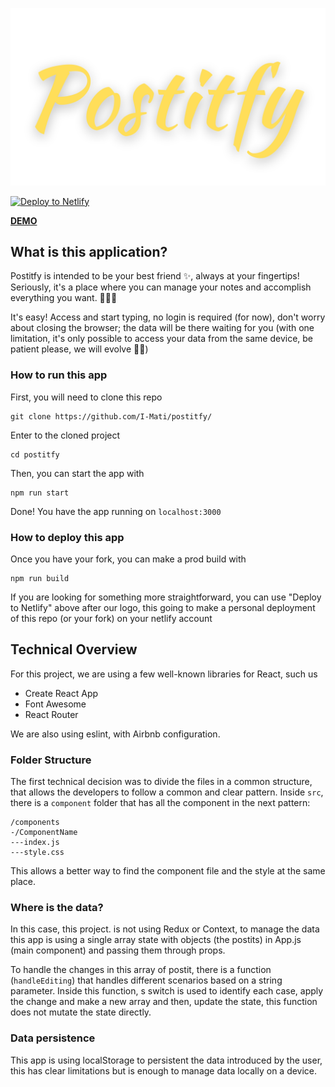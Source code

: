 ![Postitfy logo](https://github.com/I-Mati/postitfy/blob/develop/public/postify.png?raw=true)

[![Deploy to Netlify](https://www.netlify.com/img/deploy/button.svg)](https://app.netlify.com/start/deploy?repository=https://github.com/I-Mati/postitfy)

[**DEMO**](http://postitfy.netlify.app "**DEMO**")

## What is this application?

Postitfy is intended to be your best friend ✨, always at your fingertips! Seriously, it's a place where you can manage your notes and accomplish everything you want. 🚀🚀🚀

It's easy! Access and start typing, no login is required (for now), don't worry about closing the browser; the data will be there waiting for you (with one limitation, it's only possible to access your data from the same device, be patient please, we will evolve 💪🏼)

### How to run this app

First, you will need to clone this repo

```
git clone https://github.com/I-Mati/postitfy/
```

Enter to the cloned project

```
cd postitfy
```

Then, you can start the app with

```
npm run start
```

Done! You have the app running on `localhost:3000`

### How to deploy this app

Once you have your fork, you can make a prod build with

```
npm run build
```

If you are looking for something more straightforward, you can use "Deploy to Netlify" above after our logo, this going to make a personal deployment of this repo (or your fork) on your netlify account

## Technical Overview

For this project, we are using a few well-known libraries for React, such us

- Create React App
- Font Awesome
- React Router

We are also using eslint, with Airbnb configuration.

### Folder Structure

The first technical decision was to divide the files in a common structure, that allows the developers to follow a common and clear pattern.
Inside `src`, there is a `component` folder that has all the component in the next pattern:

```
/components
-/ComponentName
---index.js
---style.css
```

This allows a better way to find the component file and the style at the same place.

### Where is the data?

In this case, this project. is not using Redux or Context, to manage the data this app is using a single array state with objects (the postits) in App.js (main component) and passing them through props.

To handle the changes in this array of postit, there is a function (`handleEditing`) that handles different scenarios based on a string parameter. Inside this function, s switch is used to identify each case, apply the change and make a new array and then, update the state, this function does not mutate the state directly.

### Data persistence

This app is using localStorage to persistent the data introduced by the user, this has clear limitations but is enough to manage data locally on a device.
